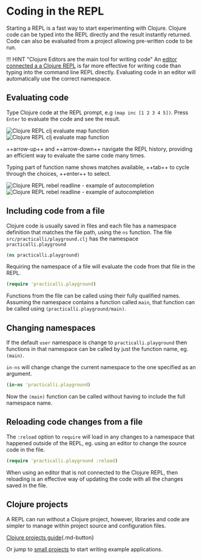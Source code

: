 # Coding in the REPL

Starting a REPL is a fast way to start experimenting with Clojure.  Clojure code can be typed into the REPL directly and the result instantly returned.  Code can also be evaluated from a project allowing pre-written code to be run.

!!! HINT "Clojure Editors are the main tool for writing code"
    An [editor connected a a Clojure REPL](/clojure-editors/) is far more effective for writing code than typing into the command line REPL directly.  Evaluating code in an editor will automatically use the correct namespace.

## Evaluating code

Type Clojure code at the REPL prompt, e.g `(map inc [1 2 3 4 5])`.  Press `Enter` to evaluate the code and see the result.

![Clojure REPL clj evaluate map function](https://raw.githubusercontent.com/practicalli/graphic-design/live/clojure/rebel/clojure-repl-rebel-eval-map-function-dark.png#only-dark)
![Clojure REPL clj evaluate map function](https://raw.githubusercontent.com/practicalli/graphic-design/live/clojure/rebel/clojure-repl-rebel-eval-map-function-light.png#only-light)

++arrow-up++ and ++arrow-down++ navigate the REPL history, providing an efficient way to evaluate the same code many times.

Typing part of function name shows matches available, ++tab++ to cycle through the choices, ++enter++ to select.

![Clojure REPL rebel readline - example of autocompletion](https://raw.githubusercontent.com/practicalli/graphic-design/live/clojure/rebel/clojure-repl-rebel-function-autocomplete-map-dark.png#only-dark)
![Clojure REPL rebel readline - example of autocompletion](https://raw.githubusercontent.com/practicalli/graphic-design/live/clojure/rebel/clojure-repl-rebel-function-autocomplete-map-light.png#only-light)

## Including code from a file

Clojure code is usually saved in files and each file has a namespace definition that matches the file path, using the `ns` function. The file `src/practicalli/playground.clj` has the namespace `practicalli.playground`

```clojure
(ns practicalli.playground)
```

Requiring the namespace of a file will evaluate the code from that file in the REPL.

```clojure
(require 'practicalli.playground)
```

Functions from the file can be called using their fully qualified names.  Assuming the namespace contains a function called `main`, that function can be called using `(practicalli.playground/main)`.

## Changing namespaces

If the default `user` namespace is change to `practicalli.playground` then functions in that namespace can be called by just the function name, eg. `(main)`.

`in-ns` will change change the current namespace to the one specified as an argument.

```clojure
(in-ns 'practicalli.playground)
```

Now the `(main)` function can be called without having to include the full namespace name.

## Reloading code changes from a file

The `:reload` option to `require` will load in any changes to a namespace that happened outside of the REPL, eg. using an editor to change the source code in the file.

```clojure
(require 'practicalli.playground :reload)
```

When using an editor that is not connected to the Clojure REPL, then reloading is an effective way of updating the code with all the changes saved in the file.

## Clojure projects

A REPL can run without a Clojure project, however, libraries and code are simpler to manage within project source and configuration files.

[Clojure projects guide](/clojure/clojure-cli/projects/){.md-button}

Or jump to [small projects](/clojure/simple-projects/) to start writing example applications.
